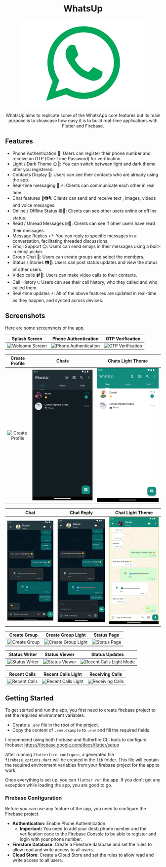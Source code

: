<h1 align="center">WhatsUp</h1>
<p align="center">
  <img src="assets/img/whatsup.jpg" width="400" alt="WhatsUp"  >
</p>
<p align="center">
WhatsUp aims to replicate some of the WhatsApp core features but its main purpose is to showcase how easy it is to build real-time applications with Flutter and Firebase. 
</p>

## Features

- Phone Authentication 📲: Users can register their phone number and receive an OTP (One-Time Password) for verification.
- Light / Dark Theme 🌞🌚: You can switch between light and dark theme after you registered.
- Contacts Display 📒: Users can see their contacts who are already using the app.
- Real-time messaging 💬 ⚡: Clients can communicate each other in real time.
- Chat features 💬📷🎙️: Clients can send and receive text , images, videos and voice messages.
- Online / Offline Status 🟢🔴: Clients can see other users online or offline status.
- Read / Unread Messages ☑️👀: Clients can see if other users have read their messages.
- Message Replies ↩️: You can reply to specific messages in a conversation, facilitating threaded discussions.
- Emoji Support 😉: Users can send emojis in their messages using a built-in emoji picker.
- Group Chat 👥: Users can create groups and select the members.
- Status / Stories 📷🪩: Users can post status updates and view the status of other users.
- Video calls 📹🤳: Users can make video calls to their contacts.
- Call History 📞: Users can see their call history, who they called and who called them.
- Real-time updates ⚡: All of the above features are updated in real-time as they happen, and synced across devices.

## Screenshots

Here are some screenshots of the app.

|                Splash Screen                 |                Phone Authentication                 |                 OTP Verification                  |
| :------------------------------------------: | :-------------------------------------------------: | :-----------------------------------------------: |
| ![Welcome Screen](assets/readme/welcome.png) | ![Phone Authentication](assets/readme/send_sms.png) | ![OTP Verification](assets/readme/verify_sms.png) |

|                   Create Profile                    |               Chats               |              Chats Light Theme               |
| :-------------------------------------------------: | :-------------------------------: | :------------------------------------------: |
| ![Create Profile](assets/readme/create_profile.png) | ![Chats](assets/readme/chats.png) | ![Chats Dark](assets/readme/chats_light.png) |

|              Chat               |                 Chat Reply                  |              Chat Light Theme               |
| :-----------------------------: | :-----------------------------------------: | :-----------------------------------------: |
| ![Chat](assets/readme/chat.png) | ![Chat Reply](assets/readme/chat_reply.png) | ![Chat Light](assets/readme/chat_light.png) |

|                  Create Group                   |                     Create Group Light                      |                  Status Page                   |
| :---------------------------------------------: | :---------------------------------------------------------: | :--------------------------------------------: |
| ![Create Group](assets/readme/create_group.png) | ![Create Group Light](assets/readme/create_group_light.png) | ![Status Page](assets/readme/status_empty.png) |

|                   Status Writer                   |                   Status Viewer                   |                        Status Updates                        |
| :-----------------------------------------------: | :-----------------------------------------------: | :----------------------------------------------------------: |
| ![Status Writer](assets/readme/status_writer.png) | ![Status Viewer](assets/readme/status_viewer.png) | ![Recent Calls Light Mode](assets/readme/status_updates.png) |

|                  Recent Calls                   |                     Recent Calls Light                      |                   Receiving Calls                    |
| :---------------------------------------------: | :---------------------------------------------------------: | :--------------------------------------------------: |
| ![Recent Calls](assets/readme/recent_calls.png) | ![Recent Calls Light](assets/readme/recent_calls_light.png) | ![Receiving Calls](assets/readme/receiving_call.png) |

## Getting Started

To get started and run the app, you first need to create firebase project to set the required environment variables.

- Create a `.env` file in the root of the project.
- Copy the content of `.env.example` to `.env` and fill the required fields.

I recommend using both firebase and flutterfire CLI tools to configure firebase: https://firebase.google.com/docs/flutter/setup

After running `flutterfire configure`, a generated file `firebase_options.dart` will be created in the `lib` folder.
This file will contain the required environment variables from your firebase project for the app to work.

Once everything is set up, you can `flutter run` the app. If you don't get any exception while loading the app, you are good to go.

### Firebase Configuration

Before you can use any feature of the app, you need to configure the Firebase project.

- **Authentication**: Enable Phone Authentication.
  - **Important:** You need to add your (test) phone number and the verification code to the Firebase Console to be able to register
    and login with your phone number.
- **Firestore Database**: Create a Firestore database and set the rules to allow read and write access to all users.
- **Cloud Store**: Create a Cloud Store and set the rules to allow read and write access to all users.
